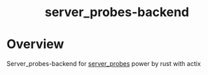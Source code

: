 <center>
    <h1>server_probes-backend</h1>
</center>

# Overview
Server_probes-backend for [server_probes](https://github.com/ZingerLittleBee/server_probes) power by rust with actix 